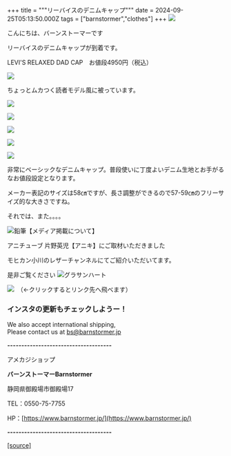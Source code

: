 +++
title = """リーバイスのデニムキャップ"""
date = 2024-09-25T05:13:50.000Z
tags = ["barnstormer","clothes"]
+++
[![](https://stat.ameba.jp/user_images/20231023/16/barnstormer-go/b2/03/p/o0420015015354743273.png)](https://ameblo.jp/barnstormer-go/entry-12825670498.html)

こんにちは、バーンストーマーです

リーバイスのデニムキャップが到着です。

LEVI'S RELAXED DAD CAP　お値段4950円（税込）

[![](https://stat.ameba.jp/user_images/20240925/13/barnstormer-go/d4/ef/j/o0601070015490407698.jpg)](https://stat.ameba.jp/user_images/20240925/13/barnstormer-go/d4/ef/j/o0601070015490407698.jpg)

ちょっとムカつく読者モデル風に被っています。

[![](https://stat.ameba.jp/user_images/20240925/13/barnstormer-go/1c/f8/j/o0466070015490407702.jpg)](https://stat.ameba.jp/user_images/20240925/13/barnstormer-go/1c/f8/j/o0466070015490407702.jpg)

[![](https://stat.ameba.jp/user_images/20240925/13/barnstormer-go/4f/e1/j/o0544070015490407712.jpg)](https://stat.ameba.jp/user_images/20240925/13/barnstormer-go/4f/e1/j/o0544070015490407712.jpg)

[![](https://stat.ameba.jp/user_images/20240925/13/barnstormer-go/6d/f7/j/o0466070015490407706.jpg)](https://stat.ameba.jp/user_images/20240925/13/barnstormer-go/6d/f7/j/o0466070015490407706.jpg)

[![](https://stat.ameba.jp/user_images/20240925/13/barnstormer-go/f7/fd/j/o0466070015490407717.jpg)](https://stat.ameba.jp/user_images/20240925/13/barnstormer-go/f7/fd/j/o0466070015490407717.jpg)

[![](https://stat.ameba.jp/user_images/20240925/13/barnstormer-go/19/90/j/o0466070015490407720.jpg)](https://stat.ameba.jp/user_images/20240925/13/barnstormer-go/19/90/j/o0466070015490407720.jpg)

非常にベーシックなデニムキャップ。普段使いに丁度よいデニム生地とお手がるなお値段設定となります。

メーカー表記のサイズは58㎝ですが、長さ調整ができるので57-59㎝のフリーサイズ的な大きさですね。

それでは、また。。。。

![鉛筆](https://stat100.ameba.jp/blog/ucs/img/char/char3/519.png)【メディア掲載について】

アニチューブ 片野英児【アニキ】にご取材いただきました

モヒカン小川のレザーチャンネルにてご紹介いただいてます。

是非ご覧ください ![グラサンハート](https://stat100.ameba.jp/blog/ucs/img/char/char3/148.png)

[![](https://stat.ameba.jp/user_images/20230412/16/barnstormer-go/6a/23/p/o0108010815269242493.png)](https://www.instagram.com/barnstormer_daily/)　（←クリックするとリンク先へ飛べます）

### インスタの更新もチェックしようー！

We also accept international shipping,  
Please contact us at bs@barnstormer.jp

**\-------------------------------------**

アメカジショップ

**バーンストーマーBarnstormer**

静岡県御殿場市御殿場17

TEL：0550-75-7755

HP：[https://www.barnstormer.jp/](https://www.barnstormer.jp/)

**\-------------------------------------**

[[source]](https://ameblo.jp/barnstormer-go/entry-12868861230.html)
